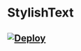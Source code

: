 # StylishText


## [![Deploy](https://www.herokucdn.com/deploy/button.svg)](https://heroku.com/deploy)
